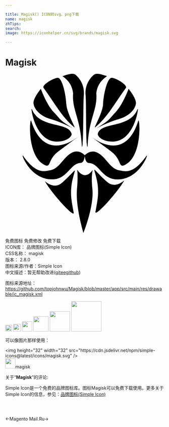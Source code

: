 ```yaml
---

title: Magisk() ICON转svg、png下载
name: magisk
zhTips: 
search: 
image: https://iconhelper.cn/svg/brands/magisk.svg

---
```


# Magisk  <small style="font-size: 60%;font-weight: 100"></small>

<div id="svg" class="svg-wrap">
<svg xmlns="http://www.w3.org/2000/svg" role="img" viewBox="0 0 24 24"><title>Magisk icon</title><path d="M10.857 14.458s.155.921-.034 2.952c-.236 2.546.97 6.59.97 6.59s1.645-4.052 1.358-6.67c-.236-2.152.107-2.904.034-2.803-1.264 1.746-2.328-.069-2.328-.069zM13.939 16.643c.206 1.591-.023 2.462-.32 4.164-.15.861 3.068-2.589 4.302-4.645.206-.343-1.18 1.337-2.551.137-.951-.832-1.114-1.085-1.853-1.808-.249-.244.277 1.014.423 2.151zM10.427 14.618c-.739.723-.903.976-1.853 1.808-1.371 1.2-2.757-.48-2.551-.137 1.234 2.057 4.452 5.506 4.302 4.645-.297-1.703-.526-2.574-.32-4.164.147-1.137.673-2.395.423-2.151zM13.593 11.779c1.504.434 2.088 2.523 3.606 2.781.314.053.667.148 1.079.128.77-.037 1.744-.472 3.045-2.318.385-.546-.955 3.514-4.313 3.563-2.46.036-2.747-2.408-4.387-2.482-.592-.027-.629-1.156-.629-1.156s.706-.774 1.598-.517zM10.407 11.767c-1.504.434-2.088 2.523-3.606 2.781-.314.053-.667.148-1.079.128-.77-.037-1.744-.472-3.045-2.318-.385-.546.955 3.514 4.313 3.563 2.46.036 2.747-2.408 4.387-2.482.592-.027.629-1.156.629-1.156s-.706-.774-1.598-.517zM16.033 11.747c1.513 1.146 1.062 2.408 1.911 2.048 2.859-1.212 2.359-7.434 2.128-6.682-1.303 4.242-4.143 4.48-6.876 2.528-.534-.381 1.985 1.459 2.837 2.105zM10.793 9.641C8.06 11.592 5.22 11.355 3.917 7.113c-.231-.752-.731 5.469 2.128 6.682.849.36.398-.902 1.911-2.048.852-.646 3.371-2.486 2.837-2.105zM16.319 10.225c3.3-.136 3.909-5.545 3.65-4.885-1.165 2.963-5.574 1.848-5.995 3.718-.083.367.747 1.233 2.345 1.167zM10.015 9.058c-.421-1.87-4.831-.755-5.995-3.718-.259-.66.35 4.749 3.65 4.885 1.599.066 2.428-.8 2.345-1.167zM13.768 8.234s1.794-.964 3.33-1.384c1.435-.393 2.512-1.359 2.631-2.38.089-.76-1.11-2.197-1.11-2.197s-.841 2.334-1.945 3.501c-1.201 1.27-.745 1.099-2.906 2.46zM7.315 5.774C6.211 4.607 5.37 2.273 5.37 2.273S4.171 3.709 4.26 4.47c.12 1.021 1.196 1.987 2.631 2.38 1.536.421 3.33 1.384 3.33 1.384-2.162-1.361-1.705-1.19-2.906-2.46zM13.55 8.086c1.943-1.594 2.976-3.673 4.657-5.949.317-.429-1.419-1.465-2.105-1.533S14.84 3.057 14.775 4.54c-.059 1.354-1.486 3.761-1.224 3.547zM9.214 4.539C9.149 3.056 8.573.535 7.887.603S5.465 1.707 5.782 2.136c1.681 2.276 2.713 4.356 4.657 5.949.261.214-1.165-2.193-1.224-3.547zM13.745 2.937c.137-1.098.631-1.9 1.613-2.574-.868-.29-1.591-.526-1.968-.217s-1.403 1.342-1.266 3.023.007 7.962.305 7.846c.16-4.302 1.522-5.538 1.316-8.077zM11.559 11.014c.297.116.167-6.165.305-7.846S10.976.454 10.598.145C10.221-.164 9.499.072 8.63.362c.983.674 1.476 1.476 1.613 2.574-.206 2.539 1.156 3.775 1.316 8.077z"/></svg>
</div>
<detail full-name='magisk'></detail>

<div class="detail-page">
<p>
<span><span class="badge-success badge">免费图标</span> <span class="badge-success badge">免费修改</span>  <span class="badge-success badge">免费下载</span> </span>
<br/>
<span>
ICON库：
<span class="badge-secondary badge">品牌图标(Simple Icon)</span> 
</span>
<br/>
<span>
CSS名称：
<span class="badge-secondary badge">magisk</span> 
</span>

<br/>
<span>
版本：
<span class="badge-secondary badge">2.8.0</span> 
</span>
<br/>
<span>图标来源/作者：<span class="badge-light badge">Simple Icon</span></span> 
<br/>
<span class="zh-detail">中文描述：暂无<span class="help-link"><span>帮助改进</span>(<a href="https://gitee.com/liuwave/icon-helper/edit/master/json/brands/magisk.json" target="_blank" rel="noopener noreferrer">gitee</a><a href="https://github.com/liuwave/icon-helper/edit/master/json/brands/magisk.json" target="_blank" rel="noopener noreferrer">github</a></span>)</span><br/>
</p>
</div><div class="description description alert alert-light"><p>图标来源地址：<a href="https://github.com/topjohnwu/Magisk/blob/master/app/src/main/res/drawable/ic_magisk.xml" target="_blank" rel="noopener noreferrer">https://github.com/topjohnwu/Magisk/blob/master/app/src/main/res/drawable/ic_magisk.xml</a></p></div>
<div class="alert alert-dark">
<img height="21" width="21" src="https://cdn.jsdelivr.net/npm/simple-icons@latest/icons/magisk.svg" />
<img height="24" width="24" src="https://cdn.jsdelivr.net/npm/simple-icons@latest/icons/magisk.svg" />
<img height="32" width="32" src="https://cdn.jsdelivr.net/npm/simple-icons@latest/icons/magisk.svg" />
<img height="48" width="48" src="https://cdn.jsdelivr.net/npm/simple-icons@latest/icons/magisk.svg" />
<img height="64" width="64" src="https://cdn.jsdelivr.net/npm/simple-icons@latest/icons/magisk.svg" />
<img height="96" width="96" src="https://cdn.jsdelivr.net/npm/simple-icons@latest/icons/magisk.svg" />

</div>
<div>
  <p>可以像图片那样使用：    
  </p>
  <div class="alert alert-primary" style="font-size: 14px">
    &lt;img height="32" width="32" src="https://cdn.jsdelivr.net/npm/simple-icons@latest/icons/magisk.svg" /&gt;
    <copy-btn content='<img height="32" width="32" src="https://cdn.jsdelivr.net/npm/simple-icons@latest/icons/magisk.svg" />'></copy-btn>
  </div>
  <div class="alert alert-secondary">
    <img height="32" width="32" src="https://cdn.jsdelivr.net/npm/simple-icons@latest/icons/magisk.svg" />magisk
    <copy-btn content="magisk" btn-title="复制图标名称"></copy-btn>
  </div>
</div>
<div class="icon-detail__container">
<p>关于“<b>Magisk</b>”的评论:</p>
</div>
<Vssue title="关于“Magisk”的评论" />
<div><p>Simple Icon是一个免费的品牌图标库。图标Magisk可以免费下载使用。更多关于  Simple Icon的信息，参见：<a target="_blank" href="https://iconhelper.cn/brands.html">品牌图标(Simple Icon)</a>
</p></div>


<div style="padding:2rem 0 " class="page-nav"><p class="inner"><span class="prev">←<router-link to="/icon/magento.html">Magento</router-link></span> <span class="next"><router-link to="/icon/mail-ru.html">Mail.Ru</router-link>→</span></p></div>

